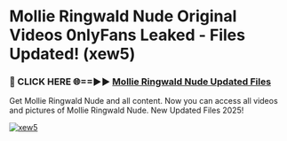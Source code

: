 # Mollie Ringwald Nude Original Videos 0nlyFans Leaked - Files Updated! (xew5)

<h3>🔴 CLICK HERE 🌐==►► <a href="https://tinyurl.com/yrmya6cz" rel="nofollow">Mollie Ringwald Nude Updated Files</a></h3>

Get Mollie Ringwald Nude and all content. Now you can access all videos and pictures of Mollie Ringwald Nude. New Updated Files 2025!

[![xew5](https://i.imgur.com/FMdXYCs.gif)](https://tinyurl.com/yrmya6cz)
